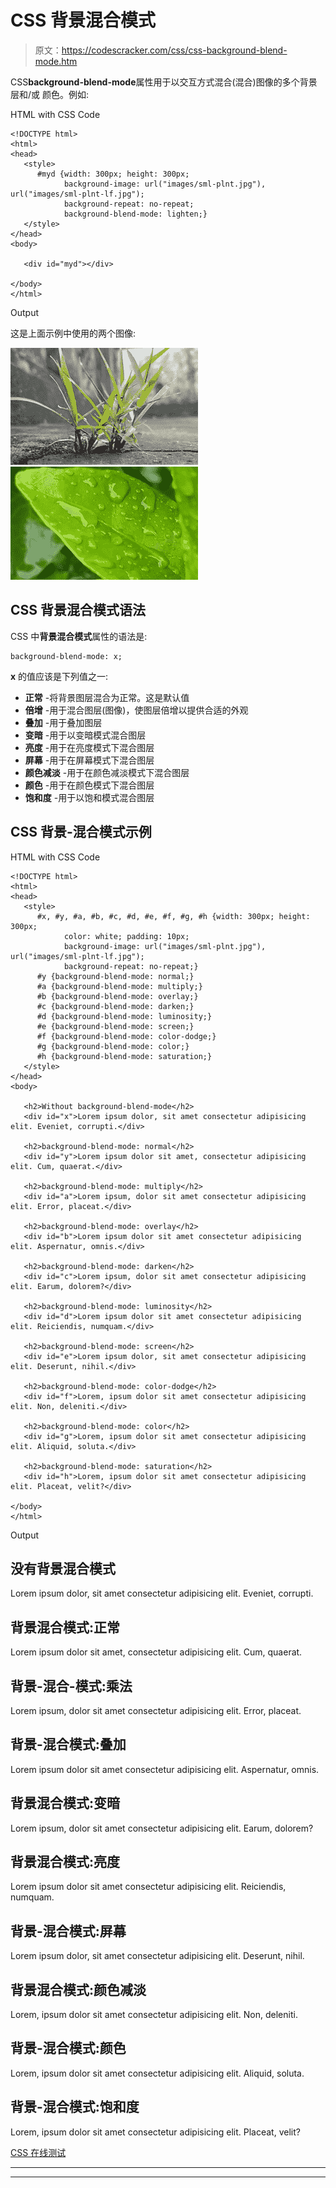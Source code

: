 # CSS 背景混合模式

> 原文：<https://codescracker.com/css/css-background-blend-mode.htm>

CSS**background-blend-mode**属性用于以交互方式混合(混合)图像的多个背景层和/或 颜色。例如:

HTML with CSS Code

```
<!DOCTYPE html>
<html>
<head>
   <style>
      #myd {width: 300px; height: 300px;
            background-image: url("images/sml-plnt.jpg"), url("images/sml-plnt-lf.jpg");
            background-repeat: no-repeat;
            background-blend-mode: lighten;}
   </style>
</head>
<body>

   <div id="myd"></div>

</body>
</html>
```

Output

这是上面示例中使用的两个图像:

![small plant](img/7804221b4ac3ffe234510f55d1db4f5d.png)
![small plant leaf](img/fcba68c61e1495bd2b0f386d80de8546.png)

## CSS 背景混合模式语法

CSS 中**背景混合模式**属性的语法是:

```
background-blend-mode: x;
```

**x** 的值应该是下列值之一:

*   **正常** -将背景图层混合为正常。这是默认值
*   **倍增** -用于混合图层(图像)，使图层倍增以提供合适的外观
*   **叠加** -用于叠加图层
*   **变暗** -用于以变暗模式混合图层
*   **亮度** -用于在亮度模式下混合图层
*   **屏幕** -用于在屏幕模式下混合图层
*   **颜色减淡** -用于在颜色减淡模式下混合图层
*   **颜色** -用于在颜色模式下混合图层
*   **饱和度** -用于以饱和模式混合图层

## CSS 背景-混合模式示例

HTML with CSS Code

```
<!DOCTYPE html>
<html>
<head>
   <style>
      #x, #y, #a, #b, #c, #d, #e, #f, #g, #h {width: 300px; height: 300px;
            color: white; padding: 10px;
            background-image: url("images/sml-plnt.jpg"), url("images/sml-plnt-lf.jpg");
            background-repeat: no-repeat;}
      #y {background-blend-mode: normal;}
      #a {background-blend-mode: multiply;}
      #b {background-blend-mode: overlay;}
      #c {background-blend-mode: darken;}
      #d {background-blend-mode: luminosity;}
      #e {background-blend-mode: screen;}
      #f {background-blend-mode: color-dodge;}
      #g {background-blend-mode: color;}
      #h {background-blend-mode: saturation;}
   </style>
</head>
<body>

   <h2>Without background-blend-mode</h2>
   <div id="x">Lorem ipsum dolor, sit amet consectetur adipisicing elit. Eveniet, corrupti.</div>

   <h2>background-blend-mode: normal</h2>
   <div id="y">Lorem ipsum dolor sit amet, consectetur adipisicing elit. Cum, quaerat.</div>

   <h2>background-blend-mode: multiply</h2>
   <div id="a">Lorem ipsum, dolor sit amet consectetur adipisicing elit. Error, placeat.</div>

   <h2>background-blend-mode: overlay</h2>
   <div id="b">Lorem ipsum dolor sit amet consectetur adipisicing elit. Aspernatur, omnis.</div>

   <h2>background-blend-mode: darken</h2>
   <div id="c">Lorem ipsum, dolor sit amet consectetur adipisicing elit. Earum, dolorem?</div>

   <h2>background-blend-mode: luminosity</h2>
   <div id="d">Lorem ipsum dolor sit amet consectetur adipisicing elit. Reiciendis, numquam.</div>

   <h2>background-blend-mode: screen</h2>
   <div id="e">Lorem ipsum dolor, sit amet consectetur adipisicing elit. Deserunt, nihil.</div>

   <h2>background-blend-mode: color-dodge</h2>
   <div id="f">Lorem, ipsum dolor sit amet consectetur adipisicing elit. Non, deleniti.</div>

   <h2>background-blend-mode: color</h2>
   <div id="g">Lorem, ipsum dolor sit amet consectetur adipisicing elit. Aliquid, soluta.</div>

   <h2>background-blend-mode: saturation</h2>
   <div id="h">Lorem, ipsum dolor sit amet consectetur adipisicing elit. Placeat, velit?</div>

</body>
</html>
```

Output

## 没有背景混合模式

Lorem ipsum dolor, sit amet consectetur adipisicing elit. Eveniet, corrupti.

## 背景混合模式:正常

Lorem ipsum dolor sit amet, consectetur adipisicing elit. Cum, quaerat.

## 背景-混合-模式:乘法

Lorem ipsum, dolor sit amet consectetur adipisicing elit. Error, placeat.

## 背景-混合模式:叠加

Lorem ipsum dolor sit amet consectetur adipisicing elit. Aspernatur, omnis.

## 背景混合模式:变暗

Lorem ipsum, dolor sit amet consectetur adipisicing elit. Earum, dolorem?

## 背景混合模式:亮度

Lorem ipsum dolor sit amet consectetur adipisicing elit. Reiciendis, numquam.

## 背景-混合模式:屏幕

Lorem ipsum dolor, sit amet consectetur adipisicing elit. Deserunt, nihil.

## 背景混合模式:颜色减淡

Lorem, ipsum dolor sit amet consectetur adipisicing elit. Non, deleniti.

## 背景-混合模式:颜色

Lorem, ipsum dolor sit amet consectetur adipisicing elit. Aliquid, soluta.

## 背景-混合模式:饱和度

Lorem, ipsum dolor sit amet consectetur adipisicing elit. Placeat, velit?

[CSS 在线测试](/exam/showtest.php?subid=5)

* * *

* * *